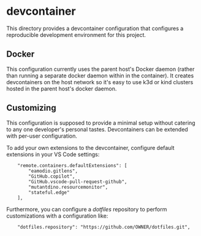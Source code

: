 # devcontainer

This directory provides a devcontainer configuration that configures a reproducible development environment for this project.

## Docker

This configuration currently uses the parent host's Docker daemon (rather than
running a separate docker daemon within in the container). It creates
devcontainers on the host network so it's easy to use k3d or kind clusters hosted in the
parent host's docker daemon.

## Customizing

This configuration is supposed to provide a minimal setup without catering to
any one developer's personal tastes. Devcontainers can be extended with per-user
configuration.

To add your own extensions to the devcontainer, configure default extensions in
your VS Code settings:

```jsonc
    "remote.containers.defaultExtensions": [
        "eamodio.gitlens",
        "GitHub.copilot",
        "GitHub.vscode-pull-request-github",
        "mutantdino.resourcemonitor",
        "stateful.edge"
    ],
```

Furthermore, you can configure a _dotfiles_ repository to perform customizations
with a configuration like:

```jsonc
    "dotfiles.repository": "https://github.com/OWNER/dotfiles.git",
```
